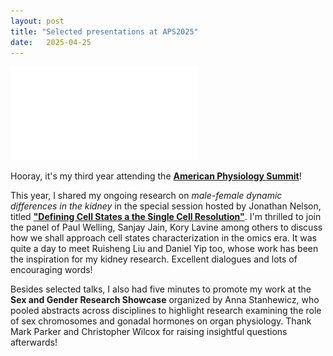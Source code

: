 ```yaml
---
layout: post
title: "Selected presentations at APS2025"
date:   2025-04-25 
---
```


![APS2025](/images/APS2025_Talks.pdf)

Hooray, it's my third year attending the [**American Physiology Summit**](https://www.physiology.org/professional-development/meetings-events/american-physiology-summit?SSO=Y)! 

This year, I shared my ongoing research on *male-female dynamic differences in the kidney* in the special session hosted by Jonathan Nelson, titled [**"Defining Cell States a the Single Cell Resolution"**](https://events.rdmobile.com/Sessions/Details/2629128). I'm thrilled to join the panel of Paul Welling, Sanjay Jain, Kory Lavine among others to discuss how we shall approach cell states characterization in the omics era. It was quite a day to meet Ruisheng Liu and Daniel Yip too, whose work has been the inspiration for my kidney research. Excellent dialogues and lots of encouraging words! 

Besides selected talks, I also had five minutes to promote my work at the **Sex and Gender Research Showcase** organized by Anna Stanhewicz, who pooled abstracts across disciplines to highlight research examining the role of sex chromosomes and gonadal hormones on organ physiology. Thank Mark Parker and Christopher Wilcox for raising insightful questions afterwards!  
